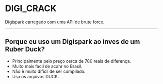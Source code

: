 # DIGI_CRACK
 Digispark carregado com uma API de brute force.
 
 ------------------------------------------------------
 Porque eu uso um Digispark ao inves de um Ruber Duck?
 ------------------------------------------------------
  * Principalmente pelo preço cerca de 780 reais de diferença.
  * Muito mais facil de acahr no Brasil.
  * Não è muito dificil de ser compilado.
  * Usa os arquivos DUCK.

